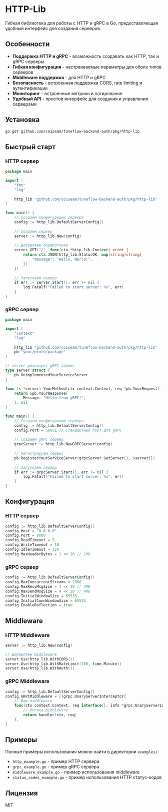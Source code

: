 # HTTP-Lib

Гибкая библиотека для работы с HTTP и gRPC в Go, предоставляющая удобный интерфейс для создания серверов.

## Особенности

- **Поддержка HTTP и gRPC** - возможность создавать как HTTP, так и gRPC серверы
- **Гибкая конфигурация** - настраиваемые параметры для обоих типов серверов
- **Middleware поддержка** - для HTTP и gRPC
- **Безопасность** - встроенная поддержка CORS, rate limiting и аутентификации
- **Мониторинг** - встроенные метрики и логирование
- **Удобный API** - простой интерфейс для создания и управления серверами

## Установка

```bash
go get github.com/co1seam/tuneflow-backend-auth/pkg/http-lib
```

## Быстрый старт

### HTTP сервер

```go
package main

import (
	"fmt"
	"log"
	
	http_lib "github.com/co1seam/tuneflow-backend-auth/pkg/http-lib"
)

func main() {
	// Создаем конфигурацию сервера
	config := http_lib.DefaultServerConfig()
	
	// Создаем сервер
	server := http_lib.New(config)
	
	// Добавляем обработчики
	server.GET("/", func(ctx *http_lib.Context) error {
		return ctx.JSON(http_lib.StatusOK, map[string]string{
			"message": "Hello, World!",
		})
	})
	
	// Запускаем сервер
	if err := server.Start(); err != nil {
		log.Fatalf("Failed to start server: %v", err)
	}
}
```

### gRPC сервер

```go
package main

import (
	"context"
	"log"
	
	http_lib "github.com/co1seam/tuneflow-backend-auth/pkg/http-lib"
	pb "your/proto/package"
)

// server реализует gRPC сервис
type server struct {
	pb.UnimplementedYourServiceServer
}

func (s *server) YourMethod(ctx context.Context, req *pb.YourRequest) (*pb.YourResponse, error) {
	return &pb.YourResponse{
		Message: "Hello from gRPC!",
	}, nil
}

func main() {
	// Создаем конфигурацию сервера
	config := http_lib.DefaultServerConfig()
	config.Port = 50051 // Стандартный порт для gRPC
	
	// Создаем gRPC сервер
	grpcServer := http_lib.NewGRPCServer(config)
	
	// Регистрируем сервис
	pb.RegisterYourServiceServer(grpcServer.GetServer(), &server{})
	
	// Запускаем сервер
	if err := grpcServer.Start(); err != nil {
		log.Fatalf("Failed to start server: %v", err)
	}
}
```

## Конфигурация

### HTTP сервер

```go
config := http_lib.DefaultServerConfig()
config.Host = "0.0.0.0"
config.Port = 8080
config.ReadTimeout = 5
config.WriteTimeout = 10
config.IdleTimeout = 120
config.MaxHeaderBytes = 1 << 20 // 1MB
```

### gRPC сервер

```go
config := http_lib.DefaultServerConfig()
config.MaxConcurrentStreams = 1000
config.MaxRecvMsgSize = 4 << 20 // 4MB
config.MaxSendMsgSize = 4 << 20 // 4MB
config.InitialWindowSize = 65535
config.InitialConnWindowSize = 65535
config.EnableReflection = true
```

## Middleware

### HTTP Middleware

```go
server := http_lib.New(config)

// Добавляем middleware
server.Use(http_lib.WithCORS())
server.Use(http_lib.WithRateLimit(100, time.Minute))
server.Use(http_lib.WithAuth())
```

### gRPC Middleware

```go
config := http_lib.DefaultServerConfig()
config.GRPCMiddleware = []grpc.UnaryServerInterceptor{
	// Ваш middleware
	func(ctx context.Context, req interface{}, info *grpc.UnaryServerInfo, handler grpc.UnaryHandler) (interface{}, error) {
		// Логика middleware
		return handler(ctx, req)
	},
}
```

## Примеры

Полные примеры использования можно найти в директории `examples/`:

- `http_example.go` - пример HTTP сервера
- `grpc_example.go` - пример gRPC сервера
- `middleware_example.go` - пример использования middleware
- `status_codes_example.go` - пример использования HTTP статус-кодов

## Лицензия

MIT 